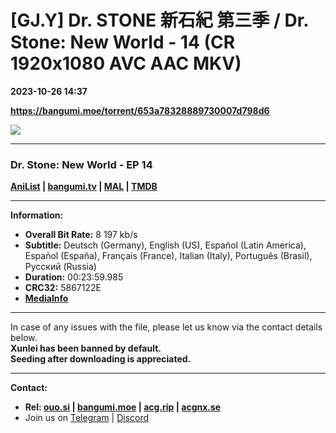 # [GJ.Y] Dr. STONE 新石紀 第三季 / Dr. Stone: New World - 14 (CR 1920x1080 AVC AAC MKV)

**2023-10-26 14:37**

**https://bangumi.moe/torrent/653a78328889730007d798d6**

![](https://img1.ak.crunchyroll.com/i/spire4-tmb/eca669c84e7d458279d28d61016b32ff1698329115_full.jpg)

* * *

### **__Dr. Stone: New World__** - EP 14

**[AniList](https://anilist.co/anime/131518) | [bangumi.tv](https://bgm.tv/subject/363101) | [MAL](https://myanimelist.net/anime/48549) | [TMDB](https://www.themoviedb.org/tv/86031)**

* * *

**Information:**

*   **Overall Bit Rate:** 8 197 kb/s
*   **Subtitle:** Deutsch (Germany), English (US), Español (Latin America), Español (España), Français (France), Italian (Italy), Português (Brasil), Русский (Russia)
*   **Duration:** 00:23:59.985
*   **CRC32:** 5867122E
*   **[MediaInfo](https://rr1---nfo.raws.dev/%5BGJ.Y%5D%20Dr.%20Stone%20-%20%20New%20World%20-%2014%20%28CR%201920x1080%20AVC%20AAC%20MKV%29%20%5B5867122E%5D.mkv.nfo)**

* * *

In case of any issues with the file, please let us know via the contact details below.  
**Xunlei has been banned by default.**  
**Seeding after downloading is appreciated.**

* * *

**Contact:**

*   **Rel: [ouo.si](https://ouo.si/user/BraveSail) | [bangumi.moe](https://bangumi.moe/search/63e4b7585fa12c0007949b88) | [acg.rip](https://acg.rip/user/5570) | [acgnx.se](https://share.acgnx.se/user-529-1.html)**
*   Join us on [Telegram](https://kirara-fantasia.moe/telegram) | [Discord](https://kirara-fantasia.moe/discord)
